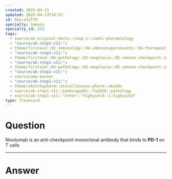 ```yaml
---
created: 2025-04-13
updated: 2025-04-13T10:53
id: E&o;afyTYO
specialty: immuno
specialty_id: 253
tags:
  - source/ak-original-decks::step-1::zanki-pharmacology
  - "source/ak-step1-v11:": 
  - theme/firstaid::02-immunology::04-immunosuppressants::04-therapeutic-antibodies::nivolumab
  - "source/ak-step1-v11:": 
  - theme/firstaid::04-pathology::03-neoplasia::05-immune-checkpoint-interactions
  - "source/ak-step1-v11:": 
  - theme/firstaid::04-pathology::03-neoplasia::05-immune-checkpoint-interactions::nivolumab
  - "source/ak-step1-v11:": 
  - source/ome-banner
  - "source/ak-step1-v11:": 
  - theme/sketchypharm::miscellaneous-pharm::akadds
  - source/ak-step1-v11::$ankingadds::fa2020::pathology
  - source/ak-step1-v11::^other::^highyield::1-highyield"
type: flashcard
---
```


# Question
Nivolumab is an anti-checkpoint monoclonal antibody that binds to **PD-1** on T cells

---

# Answer
